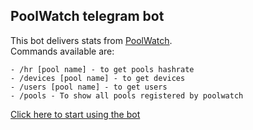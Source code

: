 ## PoolWatch telegram bot
This bot delivers stats from [PoolWatch](https://poolwatch.info).   
Commands available are:   
```
- /hr [pool name] - to get pools hashrate
- /devices [pool name] - to get devices
- /users [pool name] - to get users
- /pools - To show all pools registered by poolwatch
```


[Click here to start using the bot](https://t.me/@NimiqPoolWatchBot)
